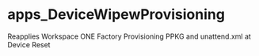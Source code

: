 # apps_DeviceWipewProvisioning
 Reapplies Workspace ONE Factory Provisioning PPKG and unattend.xml at Device Reset
